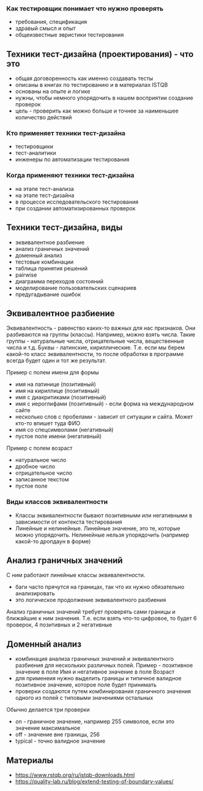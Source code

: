 ### Как тестировщик понимает что нужно проверять
- требования, спецификация
- здравый смысл и опыт
- общеизвестные эвристики тестирования

## Техники тест-дизайна (проектирования) - что это
- общая договоренность как именно создавать тесты
- описаны в книгах по тестированию и в материалах ISTQB
- основаны на опыте и логике
- нужны, чтобы немного упорядочить в нашем восприятии создание проверок
- цель - проверить как можно больше и точнее за наименьшее количество действий

### Кто применяет техники тест-дизайна
- тестировщики
- тест-аналитики
- инженеры по автоматизации тестирования

### Когда применяют техники тест-дизайна
- на этапе тест-анализа
- на этапе тест-дизайна
- в процессе исследовательского тестирования
- при создании автоматизированных проверок

## Техники тест-дизайна, виды
- эквивалентное разбиение
- анализ граничных значений
- доменный анализ
- тестовые комбинации
- таблица принятия решений
- pairwise
- диаграмма переходов состояний
- моделирование пользовательских сценариев
- предугадывание ошибок

## Эквивалентное разбиение
Эквивалентность - равенство каких-то важных для нас признаков. Они разбиваются на группы (классы). Например, можно взять числа. Такие группы - натуральные числа, отрицательные числа, вещественные числа и т.д. Буквы - латинские, кириллические. Т.е. если мы берем какой-то класс эквивалентности, то после обработки в программе всегда будет один и тот же результат.

Пример с полем имени для формы
- имя на латинице (позитивный)
- имя на кириллице (позитивный)
- имя с диакритиками (позитивный)
- имя с иероглифами (позитивный) - если форма на международном сайте
- несколько слов с пробелами - зависит от ситуации и сайта. Может кто-то впишет туда ФИО
- имя со спецсимволами (негативный)
- пустое поле имени (негативный)

Пример с полем возраст
- натуральное число
- дробное число
- отрицательное число
- записанное текстом
- пустое поле

### Виды классов эквивалентности
- Классы эквивалентности бывают позитивными или негативными в зависимости от контекста тестирования
- Линейные и нелинейные. Линейные значение, это те, которые можно упорядочить. Нелинейные нельзя упорядочить (например какой-то дропдаун в форме)

## Анализ граничных значений
С ним работают линейные классы эквивалентности.

- баги часто прячутся на границах, так что их нужно обязательно анализировать
- это логическое продолжение эквивалентного разбиения

Анализ граничных значений требует проверять сами границы и ближайшие к ним значения. Т.е. если взять что-то цифровое, то будет 6 проверок, 4 позитивных и 2 негативные

## Доменный анализ
- комбинация анализа граничных значений и эквивалентного разбиения для нескольких различных полей. Пример - позитивное значение в поле Имя и негативное значение в поле Возраст
- для применеия нужно выделить границы и типичное валидное позитивное значение, которое поле будет принимать
- проверки создаются путем комбинирования граничного значения одного из полей с типовыми значениями остальных

Обычно делается три проверки
- on - граничное значение, например 255 символов, если это значение максимальное
- off - значение вне границы, 256
- typical - точно валидное значение

## Материалы
- https://www.rstqb.org/ru/istqb-downloads.html
- https://quality-lab.ru/blog/extend-testing-of-boundary-values/
